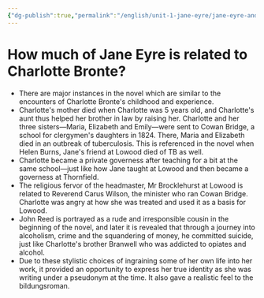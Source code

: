 ```yaml
---
{"dg-publish":true,"permalink":"/english/unit-1-jane-eyre/jane-eyre-and-charlotte-bronte/","dgHomeLink":true,"dgPassFrontmatter":false}
---
```


# How much of Jane Eyre is related to Charlotte Bronte?
- There are major instances in the novel which are similar to the encounters of Charlotte Bronte's childhood and experience.
- Charlotte's mother died when Charlotte was 5 years old, and Charlotte's aunt thus helped her brother in law by raising her. Charlotte and her three sisters—Maria, Elizabeth and Emily—were sent to Cowan Bridge, a school for clergymen's daughters in 1824. There, Maria and Elizabeth died in an outbreak of tuberculosis. This is referenced in the novel when Helen Burns, Jane's friend at Lowood died of TB as well.
- Charlotte became a private governess after teaching for a bit at the same school—just like how Jane taught at Lowood and then became a governess at Thornfield.
- The religious fervor of the headmaster, Mr Brocklehurst at Lowood is related to Reverend Carus Wilson, the minister who ran Cowan Bridge. Charlotte was angry at how she was treated and used it as a basis for Lowood.
- John Reed is portrayed as a rude and irresponsible cousin in the beginning of the novel, and later it is revealed that through a journey into alcoholism, crime and the squandering of money, he committed suicide, just like Charlotte's brother Branwell who was addicted to opiates and alcohol. 
- Due to these stylistic choices of ingraining some of her own life into her work, it provided an opportunity to express her true identity as she was writing under a pseudonym at the time. It also gave a realistic feel to the bildungsroman. 